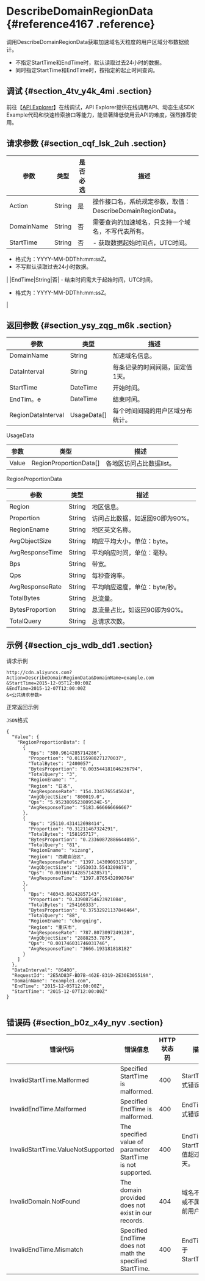 # DescribeDomainRegionData {#reference4167 .reference}

调用DescribeDomainRegionData获取加速域名天粒度的用户区域分布数据统计。

-   不指定StartTime和EndTime时，默认读取过去24小时的数据。
-   同时指定StartTime和EndTime时，按指定的起止时间查询。

## 调试 {#section_4tv_y4k_4mi .section}

前往【[API Explorer](https://api.aliyun.com/#/?product=Cdn&api=DescribeDomainRegionData)】在线调试，API Explorer提供在线调用API、动态生成SDK Example代码和快速检索接口等能力，能显著降低使用云API的难度，强烈推荐使用。

## 请求参数 {#section_cqf_lsk_2uh .section}

|参数|类型|是否必选|描述|
|--|--|----|--|
|Action|String|是|操作接口名，系统规定参数，取值：DescribeDomainRegionData。|
|DomainName|String|否|需要查询的加速域名，只支持一个域名，不写代表所有。|
|StartTime|String|否| -   获取数据起始时间点，UTC时间。
-   格式为：YYYY-MM-DDThh:mm:ssZ。
-   不写默认读取过去24小时数据。

 |
|EndTime|String|否| -   结束时间需大于起始时间，UTC时间。
-   格式为：YYYY-MM-DDThh:mm:ssZ。

 |

## 返回参数 {#section_ysy_zqg_m6k .section}

|参数|类型|描述|
|--|--|--|
|DomainName|String|加速域名信息。|
|DataInterval|String|每条记录的时间间隔，固定值1天。|
|StartTime|DateTime|开始时间。|
|EndTim。e|DateTime|结束时间。|
|RegionDataInterval|UsageData\[\]|每个时间间隔的用户区域分布统计。|

UsageData

|参数|类型|描述|
|--|--|--|
|Value|RegionProportionData\[\]|各地区访问占比数据list。|

RegionProportionData

|参数|类型|描述|
|--|--|--|
|Region|String|地区信息。|
|Proportion|String|访问占比数据，如返回90即为90%。|
|RegionEname|String|地区英文名称。|
|AvgObjectSize|String|响应平均大小，单位：byte。|
|AvgResponseTime|String|平均响应时间，单位：毫秒。|
|Bps|String|带宽。|
|Qps|String|每秒查询率。|
|AvgResponseRate|String|平均响应速度，单位：byte/秒。|
|TotalBytes|String|总流量。|
|BytesProportion|String|总流量占比，如返回90即为90%。|
|TotalQuery|String|总请求次数。|

## 示例 {#section_cjs_wdb_dd1 .section}

请求示例

``` {#codeblock_sb2_0l0_4w1}
http://cdn.aliyuncs.com?Action=DescribeDomainRegionData&DomainName=example.com
&StartTime=2015-12-05T12:00:00Z
&EndTime=2015-12-07T12:00:00Z
&<公共请求参数>
```

正常返回示例

`JSON`格式

``` {#codeblock_hoq_tyt_qqk .language-json}
{
  "Value": {
    "RegionProportionData": [
      {
        "Bps": "380.9614285714286",
        "Proportion": "0.01155980271270037",
        "TotalBytes": "2400057",
        "BytesProportion": "0.003544181046236794",
        "TotalQuery": "3",
        "RegionEname": "",
        "Region": "日本",
        "AvgResponseRate": "154.3345765545624",
        "AvgObjectSize": "800019.0",
        "Qps": "5.9523809523809524E-5",
        "AvgResponseTime": "5183.666666666667"
      },
      {
        "Bps": "25110.431412698414",
        "Proportion": "0.31211467324291",
        "TotalBytes": "158195717",
        "BytesProportion": "0.23360872886644055",
        "TotalQuery": "81",
        "RegionEname": "xizang",
        "Region": "西藏自治区",
        "AvgResponseRate": "1397.1430909315718",
        "AvgObjectSize": "1953033.5543209878",
        "Qps": "0.0016071428571428571",
        "AvgResponseTime": "1397.8765432098764"
      },
      {
        "Bps": "40343.86242857143",
        "Proportion": "0.33908754623921084",
        "TotalBytes": "254166333",
        "BytesProportion": "0.37532921137846464",
        "TotalQuery": "88",
        "RegionEname": "chongqing",
        "Region": "重庆市",
        "AvgResponseRate": "787.8073097249128",
        "AvgObjectSize": "2888253.7875",
        "Qps": "0.001746031746031746",
        "AvgResponseTime": "3666.193181818182"
      }
    ]
  },
  "DataInterval": "86400",
  "RequestId": "2E5AD83F-BD7B-462E-8319-2E30E305519A",
  "DomainName": "example1.com",
  "EndTime": "2015-12-05T12:00:00Z",
  "StartTime": "2015-12-07T12:00:00Z"
}
			
```

## 错误码 {#section_b0z_x4y_nyv .section}

|错误代码|错误信息|HTTP 状态码|描述|
|----|----|--------|--|
|InvalidStartTime.Malformed|Specified StartTime is malformed.|400|StartTime格式错误。|
|InvalidEndTime.Malformed|Specified EndTime is malformed.|400|EndTime格式错误。|
|InvalidStartTime.ValueNotSupported|The specified value of parameter StartTime is not supported.|400|EndTime和StartTime差值超过90天。|
|InvalidDomain.NotFound|The domain provided does not exist in our records.|404|域名不存在或不属于当前用户。|
|InvalidEndTime.Mismatch|Specified EndTime does not math the specified StartTime.|400|EndTime小于StartTime。|

